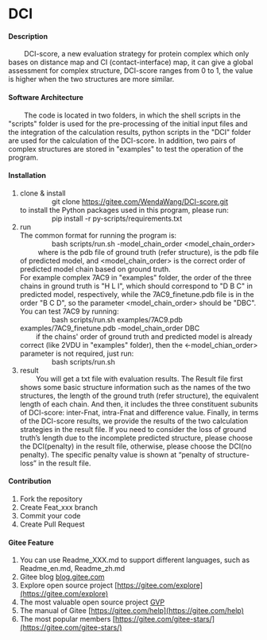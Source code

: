 # DCI

#### Description
$\qquad$DCI-score, a new evaluation strategy for protein complex which only bases on distance map and CI (contact-interface) map, it can give a global assessment for complex structure, DCI-score ranges from 0 to 1, the value is higher when the two structures are more similar.

#### Software Architecture
$\qquad$The code is located in two folders, in which the shell scripts in the "scripts" folder is used for the pre-processing of the initial input files and the integration of the calculation results, python scripts in the "DCI" folder are used for the calculation of the DCI-score. In addition, two pairs of complex structures are stored in "examples" to test the operation of the program.

#### Installation

1.  clone & install  
$\qquad\qquad$git clone https://gitee.com/WendaWang/DCI-score.git  
to install the Python packages used in this program, please run:  
$\qquad\qquad$pip install -r py-scripts/requirements.txt  
2.  run  
The common format for running the program is:  
$\qquad\qquad$bash scripts/run.sh <gt> <model> -model_chain_order <model_chain_order>  
$\qquad$ where <gt> is the pdb file of ground truth (refer structure), <model> is the pdb file of predicted model, and <model_chain_order> is the correct order of predicted model chain based on ground truth.   
    For example complex 7AC9 in "examples" folder, the order of the three chains in ground truth is "H L I", which should correspond to "D B C" in predicted model, respectively, while the 7AC9_finetune.pdb file is in the order "B C D", so the parameter <model_chain_order> should be "DBC". You can test 7AC9 by running:  
$\qquad\qquad$bash scripts/run.sh examples/7AC9.pdb examples/7AC9_finetune.pdb -model_chain_order DBC  
$\qquad$if the chains' order of ground truth and predicted model is already correct (like 2VDU in "examples" folder), then the <-model_chian_order> parameter is not required, just run:  
$\qquad\qquad$bash scripts/run.sh <gt> <model>  
3.  result  
$\qquad$You will get a txt file with evaluation results. The Result file first shows some basic structure information such as the names of the two structures, the length of the ground truth (refer structure), the equivalent length of each chain. And then, it includes the three constituent subunits of DCI-score: inter-Fnat, intra-Fnat and difference value. Finally, in terms of the DCI-score results, we provide the results of the two calculation strategies in the result file. If you need to consider the loss of ground truth’s length due to the incomplete predicted structure, please choose the DCI(penalty) in the result file, otherwise, please choose the DCI(no penalty). The specific penalty value is shown at “penalty of structure-loss” in the result file.  
#### Contribution

1.  Fork the repository
2.  Create Feat_xxx branch
3.  Commit your code
4.  Create Pull Request

#### Gitee Feature

1.  You can use Readme\_XXX.md to support different languages, such as Readme\_en.md, Readme\_zh.md
2.  Gitee blog [blog.gitee.com](https://blog.gitee.com)
3.  Explore open source project [https://gitee.com/explore](https://gitee.com/explore)
4.  The most valuable open source project [GVP](https://gitee.com/gvp)
5.  The manual of Gitee [https://gitee.com/help](https://gitee.com/help)
6.  The most popular members  [https://gitee.com/gitee-stars/](https://gitee.com/gitee-stars/)
